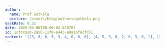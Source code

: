```yaml
---
author:
  name: Prof Gotkola
  picture: /assets/blog/authors/gotkola.png
maskRate: 0.22
date: 2025-05-06T08:00:02.048787
id: 1cfcc910-2a50-11f0-a443-e9a16facfd51
content: '[[3, 8, 0, 5, 9, 4, 0, 0, 0], [4, 5, 9, 0, 2, 0, 3, 8, 1], [2, 7, 6, 0, 3, 0, 9, 5, 4], [0, 3, 4, 1, 5, 2, 8, 9, 7], [8, 9, 5, 0, 4, 3, 2, 0, 6], [1, 2, 7, 9, 6, 8, 5, 4, 3], [7, 1, 2, 0, 8, 0, 6, 0, 9], [0, 6, 3, 2, 1, 0, 4, 7, 8], [9, 4, 8, 3, 0, 6, 1, 2, 5]]'
---
```

